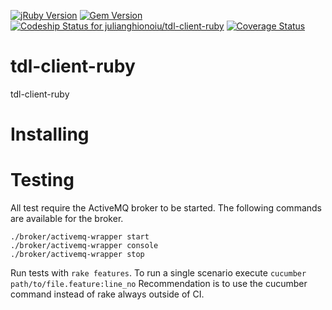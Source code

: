[![jRuby Version](http://img.shields.io/badge/Ruby-2.2.2-blue.svg)](http://jruby.org/2015/07/09/jruby-9-0-0-0-rc2.html)
[![Gem Version](http://img.shields.io/gem/v/tdl-client-ruby.svg)](https://rubygems.org/search?query=tdl-client-ruby)
[![Codeship Status for julianghionoiu/tdl-client-ruby](https://img.shields.io/codeship/1072db10-0fc1-0133-f3de-1e6fe7bb1028.svg)](https://codeship.com/projects/91966)
[![Coverage Status](https://coveralls.io/repos/julianghionoiu/tdl-client-ruby/badge.svg?branch=master&service=github)](https://coveralls.io/github/julianghionoiu/tdl-client-ruby?branch=master)

# tdl-client-ruby
tdl-client-ruby

# Installing

# Testing

All test require the ActiveMQ broker to be started.
The following commands are available for the broker.

```
./broker/activemq-wrapper start
./broker/activemq-wrapper console
./broker/activemq-wrapper stop
```

Run tests with `rake features`.
To run a single scenario execute `cucumber path/to/file.feature:line_no`
Recommendation is to use the cucumber command instead of rake always outside of CI.
